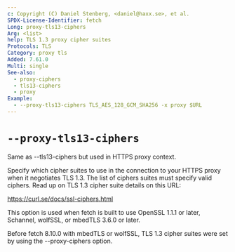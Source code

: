 ```yaml
---
c: Copyright (C) Daniel Stenberg, <daniel@haxx.se>, et al.
SPDX-License-Identifier: fetch
Long: proxy-tls13-ciphers
Arg: <list>
help: TLS 1.3 proxy cipher suites
Protocols: TLS
Category: proxy tls
Added: 7.61.0
Multi: single
See-also:
  - proxy-ciphers
  - tls13-ciphers
  - proxy
Example:
  - --proxy-tls13-ciphers TLS_AES_128_GCM_SHA256 -x proxy $URL
---
```


# `--proxy-tls13-ciphers`

Same as --tls13-ciphers but used in HTTPS proxy context.

Specify which cipher suites to use in the connection to your HTTPS proxy when
it negotiates TLS 1.3. The list of ciphers suites must specify valid ciphers.
Read up on TLS 1.3 cipher suite details on this URL:

https://curl.se/docs/ssl-ciphers.html

This option is used when fetch is built to use OpenSSL 1.1.1 or later,
Schannel, wolfSSL, or mbedTLS 3.6.0 or later.

Before fetch 8.10.0 with mbedTLS or wolfSSL, TLS 1.3 cipher suites were set
by using the --proxy-ciphers option.
